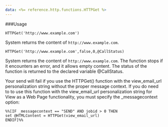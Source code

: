 ```yaml
---
data: <%= reference.http.functions.HTTPGet %>
---
```

###Usage
```
HTTPGet('http://www.example.com')
```

System returns the content of `http://www.example.com`.
```
HTTPGet('http://www.example.com',false,0,@CallStatus)
```

System returns the content of `http://www.example.com`. The function stops if it encounters an error, and it allows empty content. The status of the function is returned to the declared variable @CallStatus.

Your send will fail if you use the HTTPGet() function with the view_email_url personalization string without the proper message context. If you do need to to use this function with the view_email_url personalization string for View as a Web Page functionality, you must specify the _messagecontext option:

```
%%[IF _messagecontext == "SEND" AND jobid > 0 THEN
set @HTMLContent = HTTPGet(view_email_url)
ENDIF]%%
```